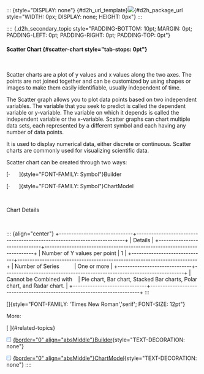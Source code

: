 ::: {style="DISPLAY: none"}
[](ms-xhelp:///?Id=d2h_url_template){#d2h_url_template}![](!package_url!){#d2h_package_url style="WIDTH: 0px; DISPLAY: none; HEIGHT: 0px"}
:::

:::: {.d2h_secondary_topic style="PADDING-BOTTOM: 10pt; MARGIN: 0pt; PADDING-LEFT: 0pt; PADDING-RIGHT: 0pt; PADDING-TOP: 0pt"}
#### Scatter Chart {#scatter-chart style="tab-stops: 0pt"}

 

Scatter charts are a plot of y values and x values along the two axes. The points are not joined together and can be customized by using shapes or images to make them easily identifiable, usually independent of time.

The Scatter graph allows you to plot data points based on two independent variables. The variable that you seek to predict is called the dependent variable or y-variable. The variable on which it depends is called the independent variable or the x-variable. Scatter graphs can chart multiple data sets, each represented by a different symbol and each having any number of data points.

It is used to display numerical data, either discrete or continuous. Scatter charts are commonly used for visualizing scientific data.

Scatter chart can be created through two ways:

[·      ]{style="FONT-FAMILY: Symbol"}Builder

[·      ]{style="FONT-FAMILY: Symbol"}ChartModel

 

Chart Details

 

::: {align="center"}
+------------------------------+-------------------------------------------------------------------------+
| Details                                                                                                |
+------------------------------+-------------------------------------------------------------------------+
| Number of Y values per point | 1                                                                       |
+------------------------------+-------------------------------------------------------------------------+
| Number of Series             | One or more                                                             |
+------------------------------+-------------------------------------------------------------------------+
| Cannot be Combined with      | Pie chart, Bar chart, Stacked Bar charts, Polar chart, and Radar chart. |
+------------------------------+-------------------------------------------------------------------------+
:::

[]{style="FONT-FAMILY: 'Times New Roman','serif'; FONT-SIZE: 12pt"} 

More:

[ ]{#related-topics}

[![](button.gif){border="0" align="absMiddle"}Builder](ms-xhelp:///?Id=a4901e70-9bc2-48c1-ae96-4aa2ec4d9b28){style="TEXT-DECORATION: none"}

[![](button.gif){border="0" align="absMiddle"}ChartModel](ms-xhelp:///?Id=4cd74034-36a5-4a24-95fc-ece175093688){style="TEXT-DECORATION: none"}
::::
